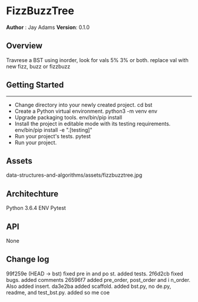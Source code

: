 # FizzBuzzTree
**Author** : Jay Adams
**Version**: 0.1.0

## Overview
Travrese a BST using inorder, look for vals 5% 3% or both. replace val with new fizz, buzz or fizzbuzz 


## Getting Started
---------------
- Change directory into your newly created project.
    cd bst
- Create a Python virtual environment.
    python3 -m venv env
- Upgrade packaging tools.
env/bin/pip install 
- Install the project in editable mode with its testing requirements.
env/bin/pip install -e ".[testing]"
- Run your project's tests.
  pytest
- Run your project.



## Assets
data-structures-and-algorithms/assets/fizzbuzztree.jpg

## Architechture
Python 3.6.4
ENV
Pytest


## API
None

## Change log
99f259e (HEAD -> bst) fixed pre in and po
st.  added tests.
2f6d2cb fixed bugs.  added comments
26596f7 added pre_order, post_order and i
n_order.  Also added insert.
da3e2ba added scaffold.  added bst.py, no
de.py, readme, and test_bst.py.  added so
me coe